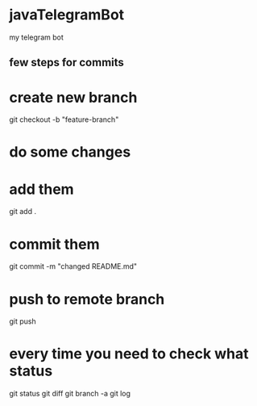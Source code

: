 # javaTelegramBot

my telegram bot

## few steps for commits

# create new branch

git checkout -b "feature-branch"

# do some changes

# add them

git add .

# commit them

git commit -m "changed README.md"

# push to remote branch

git push

# every time you need to check what status

git status
git diff
git branch -a
git log
